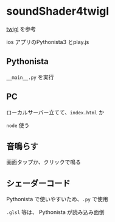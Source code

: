 # soundShader4twigl


[twigl](https://twigl.app) を参考


ios アプリのPythonista3 とplay.js


## Pythonista

`__main__.py` を実行


## PC

ローカルサーバー立てて、`index.html` か


`node` 使う


## 音鳴らす


画面タップか、クリックで鳴る




## シェーダーコード

Pythonista で使いやすいため、`.py` で使用

`.glsl` 等は、 Pythonista が読み込み面倒
